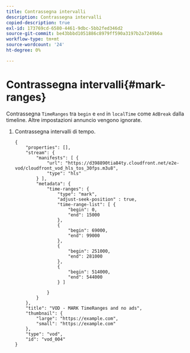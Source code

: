 ```yaml
---
title: Contrassegna intervalli
description: Contrassegna intervalli
copied-description: true
exl-id: 173769cd-6580-4461-9dbc-5bb2fed346d2
source-git-commit: be43bbbd1051886c8979ff590a3197b2a7249b6a
workflow-type: tm+mt
source-wordcount: '24'
ht-degree: 0%

---
```


# Contrassegna intervalli{#mark-ranges}

Contrassegna `TimeRanges` tra `begin` e `end` in `localTime` come `AdBreak` dalla timeline. Altre impostazioni annuncio vengono ignorate.

1. Contrassegna intervalli di tempo.

   ```
   {   
       "properties": [],
       "stream": {
           "manifests": [ {
               "url": "https://d398890tia84ty.cloudfront.net/e2e-vod/cloudfront_vod_hls_tos_30fps.m3u8",
               "type": "hls"
           } ],
           "metadata": {
               "time-ranges": {
                   "type": "mark",
                   "adjust-seek-position" : true,   
                   "time-range-list": [ {
                       "begin": 0,
                       "end": 15000
                   },
                   {
                       "begin": 69000,
                       "end": 99000
                   },
                   {
                       "begin": 251000,
                       "end": 281000
                   },
                   {
                       "begin": 514000,
                       "end": 544000
                   } ]
   
               }
           }           
       },   
       "title": "VOD - MARK TimeRanges and no ads",
       "thumbnail": {
           "large": "https://example.com",
           "small": "https://example.com"
       },
       "type": "vod",
       "id": "vod_004"
   }
   ```
